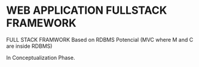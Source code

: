 # WEB APPLICATION FULLSTACK FRAMEWORK
FULL STACK FRAMWORK Based on RDBMS Potencial (MVC where M and C are inside RDBMS)

In Conceptualization Phase.
